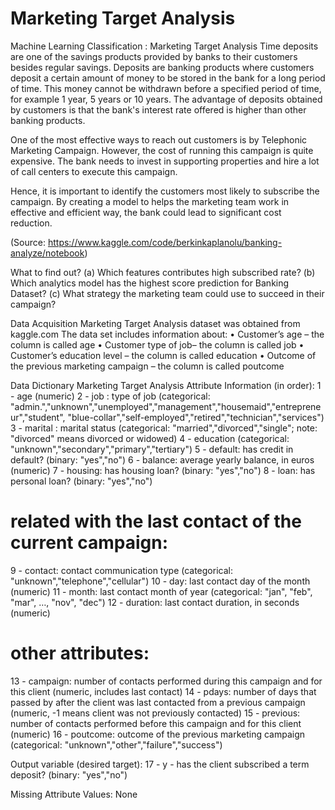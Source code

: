 # Marketing Target Analysis 
Machine Learning Classification : Marketing Target Analysis 
Time deposits are one of the savings products provided by banks to their customers besides regular savings. Deposits are banking products where customers deposit a certain amount of money to be stored in the bank for a long period of time. This money cannot be withdrawn before a specified period of time, for example 1 year, 5 years or 10 years. The advantage of deposits obtained by customers is that the bank's interest rate offered is higher than other banking products.

One of the most effective ways to reach out customers is by Telephonic Marketing Campaign. However, the cost of running this campaign is quite expensive. The bank needs to invest in supporting properties and hire a lot of call centers to execute this campaign.

Hence, it is important to identify the customers most likely to subscribe the campaign. By creating a model to helps the marketing team work in effective and efficient way, the bank could lead to significant cost reduction. 

(Source: https://www.kaggle.com/code/berkinkaplanolu/banking-analyze/notebook)

What to find out?
(a)	Which features contributes high subscribed rate?
(b)	Which analytics model has the highest score prediction for Banking Dataset?
(c)	What strategy the marketing team could use to succeed in their campaign?

Data Acquisition
Marketing Target Analysis dataset was obtained from kaggle.com
The data set includes information about:
•	Customer’s age – the column is called age
•	Customer type of job– the column is called job
•	Customer’s education level – the column is called education
•	Outcome of the previous marketing campaign – the column is called poutcome

Data Dictionary
Marketing Target Analysis Attribute Information (in order):
1 - age (numeric)
2 - job : type of job (categorical: "admin.","unknown","unemployed","management","housemaid","entrepreneur","student",
"blue-collar","self-employed","retired","technician","services")
3 - marital : marital status (categorical: "married","divorced","single"; note: "divorced" means divorced or widowed)
4 - education (categorical: "unknown","secondary","primary","tertiary")
5 - default: has credit in default? (binary: "yes","no")
6 - balance: average yearly balance, in euros (numeric)
7 - housing: has housing loan? (binary: "yes","no")
8 - loan: has personal loan? (binary: "yes","no")
# related with the last contact of the current campaign:
9 - contact: contact communication type (categorical: "unknown","telephone","cellular")
10 - day: last contact day of the month (numeric)
11 - month: last contact month of year (categorical: "jan", "feb", "mar", …, "nov", "dec")
12 - duration: last contact duration, in seconds (numeric)
# other attributes:
13 - campaign: number of contacts performed during this campaign and for this client (numeric, includes last contact)
14 - pdays: number of days that passed by after the client was last contacted from a previous campaign (numeric, -1 means client was not previously contacted)
15 - previous: number of contacts performed before this campaign and for this client (numeric)
16 - poutcome: outcome of the previous marketing campaign (categorical: "unknown","other","failure","success")

Output variable (desired target):
17 - y - has the client subscribed a term deposit? (binary: "yes","no")

Missing Attribute Values: None
